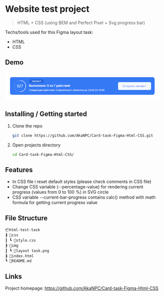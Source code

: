 # Website test project
> HTML + CSS (using BEM and Perfect Pixel + Svg progress bar)

Techs/tools used for this Figma layout task:

- HTML
- CSS

## Demo

![Demo png of App](./img/demo.png)


## Installing / Getting started

1. Clone the repo
   ```sh
   git clone https://github.com/AkaNPC/Card-task-Figma-Html-CSS.git
   ```
2. Open projects directory
   ```sh
   cd Card-task-Figma-Html-CSS/
   ```

## Features

- In CSS file i reset default styles (please check comments in CSS file)
- Change CSS variable (--percentage-value) for rendering current progress (values from 0 to 100 %) in SVG circle
- CSS variable --current-bar-progress contains calc() method with math formula for getting current progress value

## File Structure

 ```sh
📦html-test-task
 ┣ 📂css
 ┃ ┗ 📜style.css
 ┣ 📂img
 ┃ ┗ 📜layout task.png
 ┣ 📜index.html
 ┗ 📜README.md
   ```

## Links

Project homepage: https://github.com/AkaNPC/Card-task-Figma-Html-CSS
